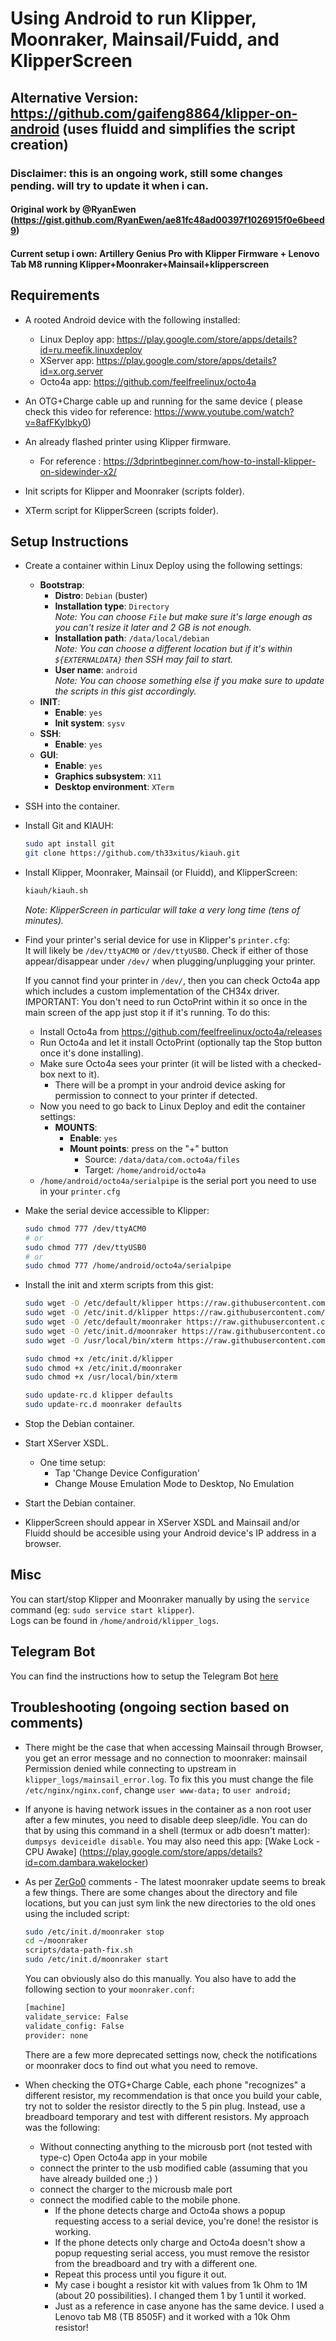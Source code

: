 # Using Android to run Klipper, Moonraker, Mainsail/Fuidd, and KlipperScreen
## Alternative Version: https://github.com/gaifeng8864/klipper-on-android (uses fluidd and simplifies the script creation)

### Disclaimer: this is an ongoing work, still some changes pending. will try to update it when i can.
#### Original work by @RyanEwen (https://gist.github.com/RyanEwen/ae81fc48ad00397f1026915f0e6beed9)
#### Current setup i own: Artillery Genius Pro with Klipper Firmware + Lenovo Tab M8 running Klipper+Moonraker+Mainsail+klipperscreen
## Requirements
- A rooted Android device with the following installed:
  - Linux Deploy app: https://play.google.com/store/apps/details?id=ru.meefik.linuxdeploy
  - XServer app: https://play.google.com/store/apps/details?id=x.org.server
  - Octo4a app: https://github.com/feelfreelinux/octo4a
- An OTG+Charge cable up and running for the same device ( please check this video for reference: https://www.youtube.com/watch?v=8afFKyIbky0)
- An already flashed printer using Klipper firmware. 
  - For reference : https://3dprintbeginner.com/how-to-install-klipper-on-sidewinder-x2/

- Init scripts for Klipper and Moonraker (scripts folder).
- XTerm script for KlipperScreen (scripts folder).
 
## Setup Instructions
- Create a container within Linux Deploy using the following settings:
  - **Bootstrap**:
    - **Distro**: `Debian` (buster)
    - **Installation type**: `Directory`  
    *Note: You can choose `File` but make sure it's large enough as you can't resize it later and 2 GB is not enough.*  
    - **Installation path**: `/data/local/debian`  
    *Note: You can choose a different location but if it's within `${EXTERNALDATA}` then SSH may fail to start.*  
    - **User name**: `android`  
    *Note: You can choose something else if you make sure to update the scripts in this gist accordingly.*  
  - **INIT**:
    - **Enable**: `yes`
    - **Init system**: `sysv`
  - **SSH**:
    - **Enable**: `yes`
  - **GUI**:
    - **Enable**: `yes`
    - **Graphics subsystem**: `X11`
    - **Desktop environment**: `XTerm`
- SSH into the container.
- Install Git and KIAUH: 
  ```bash
  sudo apt install git
  git clone https://github.com/th33xitus/kiauh.git
  ```
- Install Klipper, Moonraker, Mainsail (or Fluidd), and KlipperScreen:
  ```bash 
  kiauh/kiauh.sh
  ```
  *Note: KlipperScreen in particular will take a very long time (tens of minutes).*  
- Find your printer's serial device for use in Klipper's `printer.cfg`:  
  It will likely be `/dev/ttyACM0` or `/dev/ttyUSB0`. Check if either of those appear/disappear under `/dev/` when plugging/unplugging your printer.  
  
  If you cannot find your printer in `/dev/`, then you can check Octo4a app which includes a custom implementation of the CH34x driver. IMPORTANT: You don't need to run OctoPrint within it so once in the main screen of the app just stop it if it's running. To do this:   
    - Install Octo4a from https://github.com/feelfreelinux/octo4a/releases
    - Run Octo4a and let it install OctoPrint (optionally tap the Stop button once it's done installing).
    - Make sure Octo4a sees your printer (it will be listed with a checked-box next to it).
      - There will be a prompt in your android device asking for permission to connect to your printer if detected.
    - Now you need to go back to Linux Deploy and edit the container settings:
      - **MOUNTS**:
          - **Enable**: `yes`
          - **Mount points**: press on the "+" button
            - Source: `/data/data/com.octo4a/files`
            - Target: `/home/android/octo4a`
    - `/home/android/octo4a/serialpipe` is the serial port you need to use in your `printer.cfg`
- Make the serial device accessible to Klipper:
    ```bash
    sudo chmod 777 /dev/ttyACM0
    # or 
    sudo chmod 777 /dev/ttyUSB0
    # or 
    sudo chmod 777 /home/android/octo4a/serialpipe
    ```
- Install the init and xterm scripts from this gist:  
  ```bash
  sudo wget -O /etc/default/klipper https://raw.githubusercontent.com/d4rk50ul1/klipper-on-android/main/scripts/etc_default_klipper
  sudo wget -O /etc/init.d/klipper https://raw.githubusercontent.com/d4rk50ul1/klipper-on-android/main/scripts/etc_init.d_klipper
  sudo wget -O /etc/default/moonraker https://raw.githubusercontent.com/d4rk50ul1/klipper-on-android/main/scripts/etc_default_moonraker
  sudo wget -O /etc/init.d/moonraker https://raw.githubusercontent.com/d4rk50ul1/klipper-on-android/main/scripts/etc_init.d_moonraker
  sudo wget -O /usr/local/bin/xterm https://raw.githubusercontent.com/d4rk50ul1/klipper-on-android/main/scripts/usr_local_bin_xterm
  
  sudo chmod +x /etc/init.d/klipper 
  sudo chmod +x /etc/init.d/moonraker 
  sudo chmod +x /usr/local/bin/xterm
  
  sudo update-rc.d klipper defaults
  sudo update-rc.d moonraker defaults
  ```
- Stop the Debian container.
- Start XServer XSDL.
    - One time setup: 
        - Tap 'Change Device Configuration'
        - Change Mouse Emulation Mode to Desktop, No Emulation
- Start the Debian container.
- KlipperScreen should appear in XServer XSDL and Mainsail and/or Fluidd should be accesible using your Android device's IP address in a browser.

## Misc
You can start/stop Klipper and Moonraker manually by using the `service` command (eg: `sudo service start klipper`).  
Logs can be found in `/home/android/klipper_logs`.

## Telegram Bot
You can find the instructions how to setup the Telegram Bot [here](https://github.com/d4rk50ul1/klipper-on-android/blob/main/telegram_instructions.md)

## Troubleshooting (ongoing section based on comments)
- There might be the case that when accessing Mainsail through Browser, you get an error message and no connection to moonraker: mainsail Permission denied while connecting to upstream in `klipper_logs/mainsail_error.log`. To fix this you must change the file `/etc/nginx/nginx.conf`, change `user www-data;` to `user android;` 
- If anyone is having network issues in the container as a non root user after a few minutes, you need to disable deep sleep/idle. You can do that by using this command in a shell (termux or adb doesn't matter): `dumpsys deviceidle disable`. You may also need this app: [Wake Lock - CPU Awake] (https://play.google.com/store/apps/details?id=com.dambara.wakelocker)
- As per [ZerGo0](https://gist.github.com/ZerGo0) comments - The latest moonraker update seems to break a few things. There are some changes about the directory and file locations, but you can just sym link the new directories to the old ones using the included script: 
  ```bash
  sudo /etc/init.d/moonraker stop
  cd ~/moonraker
  scripts/data-path-fix.sh
  sudo /etc/init.d/moonraker start
  ```
  You can obviously also do this manually.
  You also have to add the following section to your `moonraker.conf`:
  ```bash
  [machine]
  validate_service: False
  validate_config: False
  provider: none
  ```
  There are a few more deprecated settings now, check the notifications or moonraker docs to find out what you need to remove.
 
- When checking the OTG+Charge Cable, each phone "recognizes" a different resistor, my recommendation is that once you build your cable, try not to solder the resistor directly to the 5 pin plug. Instead, use a breadboard temporary and test with different resistors. My approach was the following:
    - Without connecting anything to the microusb port (not tested with type-c) Open Octo4a app in your mobile
    - connect the printer to the usb modified cable (assuming that you have already builded one ;) ) 
    - connect the charger to the microusb male port
    - connect the modified cable to the mobile phone.
        - If the phone detects charge and Octo4a shows a popup requesting access to a serial device, you're done! the resistor is working. 
        - If the phone detects only charge and Octo4a doesn't show a popup requesting serial access, you must remove the resistor from the breadboard and try with a different one. 
        - Repeat this process until you figure it out.
        - My case i bought a resistor kit with values from 1k Ohm to 1M (about 20 possibilities). I changed them 1 by 1 until it worked. 
        - Just as a reference in case anyone has the same device. I used a Lenovo tab M8 (TB 8505F) and it worked with a 10k Ohm resistor!
         
